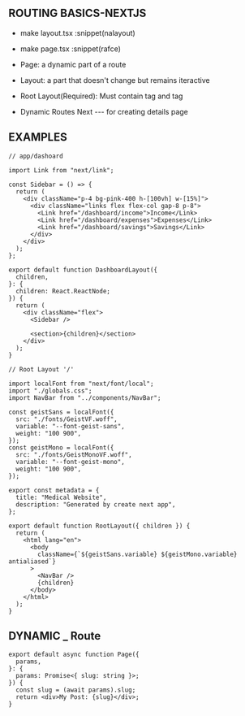 ## ROUTING BASICS-NEXTJS

- make layout.tsx :snippet(nalayout)
- make page.tsx :snippet(rafce)

- Page: a dynamic part of a route
- Layout: a part that doesn't change but remains iteractive

- Root Layout(Required): Must contain <html> tag and <body> tag

- Dynamic Routes Next --- for creating details page

## EXAMPLES

```tsx
// app/dashoard

import Link from "next/link";

const Sidebar = () => {
  return (
    <div className="p-4 bg-pink-400 h-[100vh] w-[15%]">
      <div className="links flex flex-col gap-8 p-8">
        <Link href="/dashboard/income">Income</Link>
        <Link href="/dashboard/expenses">Expenses</Link>
        <Link href="/dashboard/savings">Savings</Link>
      </div>
    </div>
  );
};

export default function DashboardLayout({
  children,
}: {
  children: React.ReactNode;
}) {
  return (
    <div className="flex">
      <Sidebar />

      <section>{children}</section>
    </div>
  );
}
```

```tsx
// Root Layout '/'

import localFont from "next/font/local";
import "./globals.css";
import NavBar from "../components/NavBar";

const geistSans = localFont({
  src: "./fonts/GeistVF.woff",
  variable: "--font-geist-sans",
  weight: "100 900",
});
const geistMono = localFont({
  src: "./fonts/GeistMonoVF.woff",
  variable: "--font-geist-mono",
  weight: "100 900",
});

export const metadata = {
  title: "Medical Website",
  description: "Generated by create next app",
};

export default function RootLayout({ children }) {
  return (
    <html lang="en">
      <body
        className={`${geistSans.variable} ${geistMono.variable} antialiased`}
      >
        <NavBar />
        {children}
      </body>
    </html>
  );
}
```

## DYNAMIC \_ Route

```tsx
export default async function Page({
  params,
}: {
  params: Promise<{ slug: string }>;
}) {
  const slug = (await params).slug;
  return <div>My Post: {slug}</div>;
}
```
